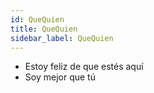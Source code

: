 ```yaml
---
id: QueQuien
title: QueQuien
sidebar_label: QueQuien
---
```


- Estoy feliz de que estés aquí
- Soy mejor que tú
